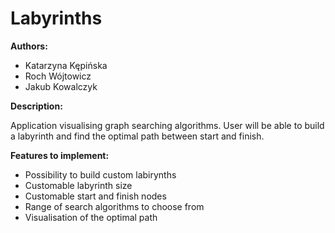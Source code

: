 # Labyrinths

**Authors:**
- Katarzyna Kępińska
- Roch Wójtowicz
- Jakub Kowalczyk

**Description:**

Application visualising graph searching algorithms. User will be able to build a labyrinth and find the optimal path between start and finish.

**Features to implement:**

- Possibility to build custom labirynths
- Customable labyrinth size
- Customable start and finish nodes
- Range of search algorithms to choose from
- Visualisation of the optimal path

